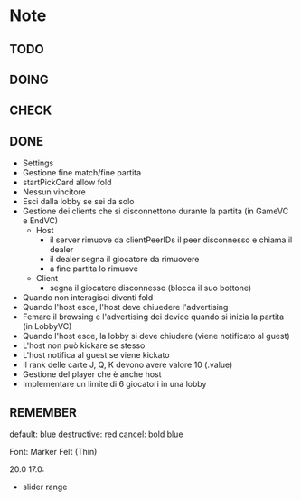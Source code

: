 # Note

## TODO

## DOING

## CHECK

## DONE

- Settings
- Gestione fine match/fine partita
- startPickCard allow fold
- Nessun vincitore
- Esci dalla lobby se sei da solo
- Gestione dei clients che si disconnettono durante la partita (in GameVC e EndVC)
    - Host
        - il server rimuove da clientPeerIDs il peer disconnesso e chiama il dealer
        - il dealer segna il giocatore da rimuovere
        - a fine partita lo rimuove
    - Client
        - segna il giocatore disconnesso (blocca il suo bottone)
- Quando non interagisci diventi fold
- Quando l'host esce, l'host deve chiuedere l'advertising
- Femare il browsing e l'advertising dei device quando si inizia la partita (in LobbyVC)
- Quando l'host esce, la lobby si deve chiudere (viene notificato al guest)
- L'host non può kickare se stesso
- L'host notifica al guest se viene kickato 
- Il rank delle carte J, Q, K devono avere valore 10 (.value)
- Gestione del player che è anche host
- Implementare un limite di 6 giocatori in una lobby

## REMEMBER

default: blue
destructive: red
cancel: bold blue

Font:
Marker Felt (Thin)

20.0
17.0:
- slider range
